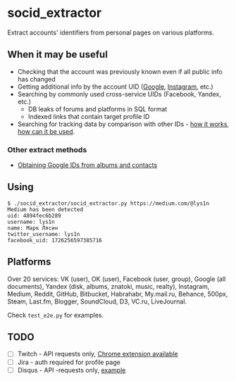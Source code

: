 # socid_extractor
Extract accounts' identifiers from personal pages on various platforms.

## When it may be useful

- Checking that the account was previously known even if all public info has changed
- Getting additional info by the account UID ([Google](https://medium.com/week-in-osint/getting-a-grasp-on-googleids-77a8ab707e43), [Instagram](https://osintcurio.us/2019/10/01/searching-instagram-part-2/), etc.)
- Searching by commonly used cross-service UIDs (Facebook, Yandex, etc.)
  - DB leaks of forums and platforms in SQL format
  - Indexed links that contain target profile ID
- Searching for tracking data by comparison with other IDs - [how it works](https://www.eff.org/wp/behind-the-one-way-mirror), [how can it be used](https://www.nytimes.com/interactive/2019/12/19/opinion/location-tracking-cell-phone.html).

### Other extract methods

- [Obtaining Google IDs from albums and contacts](https://medium.com/week-in-osint/getting-a-grasp-on-googleids-77a8ab707e43)

## Using
```
$ ./socid_extractor/socid_extractor.py https://medium.com/@lys1n
Medium has been detected
uid: 4894fec6b289
username: lys1n
name: Марк Лясин
twitter_username: lys1n
facebook_uid: 1726256597385716
```

## Platforms

Over 20 services: VK (user), OK (user), Facebook (user, group), Google (all documents), Yandex (disk, albums, znatoki, music, realty), Instagram, Medium, Reddit, GitHub, Bitbucket, Habrahabr, My.mail.ru, Behance, 500px, Steam, Last.fm, Blogger, SoundCloud, D3, VC.ru, LiveJournal.

Check `test_e2e.py` for examples.

## TODO

- [ ] Twitch - API requests only, [Chrome extension available](https://chrome.google.com/webstore/detail/twitch-username-and-user/laonpoebfalkjijglbjbnkfndibbcoon)
- [ ] Jira - auth required for profile page
- [ ] Disqus - API -requests only, [example](https://disqus.com/api/3.0/users/details?user=username%3Arohfsim&attach=userFlaggedUser&api_key=E8Uh5l5fHZ6gD8U3KycjAIAk46f68Zw7C6eW8WSjZvCLXebZ7p0r1yrYDrLilk2F)
